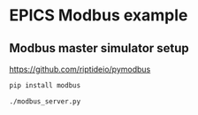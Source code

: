 # EPICS Modbus example

## Modbus master simulator setup

<https://github.com/riptideio/pymodbus>

```bash
pip install modbus
```

```bash
./modbus_server.py
```
